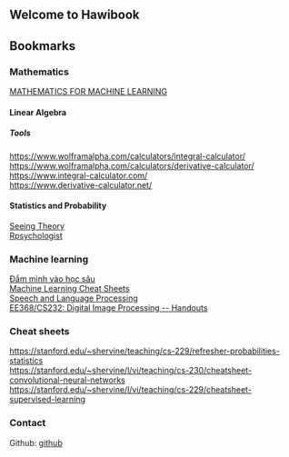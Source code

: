 ## Welcome to Hawibook


## Bookmarks

### Mathematics

[MATHEMATICS FOR MACHINE LEARNING](https://mml-book.github.io/book/mml-book.pdf)

#### Linear Algebra

##### Tools
https://www.wolframalpha.com/calculators/integral-calculator/ \
https://www.wolframalpha.com/calculators/derivative-calculator/ \
https://www.integral-calculator.com/ \
https://www.derivative-calculator.net/

#### Statistics and Probability
[Seeing Theory](https://seeing-theory.brown.edu/) \
[Rpsychologist](https://rpsychologist.com/)

### Machine learning
[Đắm mình vào học sâu](https://d2l.aivivn.com) \
[Machine Learning Cheat Sheets](https://sites.google.com/view/datascience-cheat-sheets) \
[Speech and Language Processing](https://web.stanford.edu/~jurafsky/slp3/) \
[EE368/CS232: Digital Image Processing -- Handouts](https://web.stanford.edu/class/ee368/handouts.html) 

### Cheat sheets
https://stanford.edu/~shervine/teaching/cs-229/refresher-probabilities-statistics \
https://stanford.edu/~shervine/l/vi/teaching/cs-230/cheatsheet-convolutional-neural-networks \
https://stanford.edu/~shervine/l/vi/teaching/cs-229/cheatsheet-supervised-learning


### Contact

Github: [github](https://github.com/yennth/)
